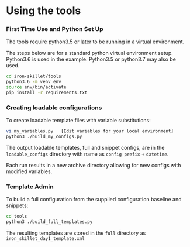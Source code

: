 # Using the tools

### First Time Use and Python Set Up

The tools require python3.5 or later to be running in a virtual environment.

The steps below are for a standard python virtual environment setup.
Python3.6 is used in the example. Python3.5 or python3.7 may also be used.

```bash
cd iron-skillet/tools
python3.6 -m venv env
source env/bin/activate
pip install -r requirements.txt
```

### Creating loadable configurations

To create loadable template files with variable substitutions:

```bash
vi my_variables.py   [Edit variables for your local environment]
python3 ./build_my_configs.py
```

The output loadable templates, full and snippet configs, are in the `loadable_configs` directory with name as `config prefix` + `datetime`.

Each run results in a new archive directory allowing for new configs with modified variables.


### Template Admin

To build a full configuration from the supplied configuration baseline and snippets:

```bash
cd tools
python3 ./build_full_templates.py
```


The resulting templates are stored in the `full` directory as `iron_skillet_day1_template.xml`


